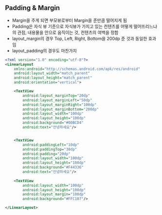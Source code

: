 ## Padding & Margin
- Margin을 주게 되면 부모뷰로부터 Margin을 준만큼 떨어지게 됨 
- Padding은 자식 뷰 기준으로 자식뷰가 가지고 있는 컨텐츠를 어떻게 떨어뜨리느냐의 관점, 내용물을 안으로 움직이는 것, 컨텐츠의 여백을 정함
- layout_margin의 경우 Top, Left, Right, Bottom을 200dp 준 것과 동일한 효과임
- layout_padding의 경우도 마찬가지
```XML
<?xml version="1.0" encoding="utf-8"?>
<LinearLayout
    xmlns:android="http://schemas.android.com/apk/res/android"
    android:layout_width="match_parent"
    android:layout_height="match_parent"
    android:orientation="vertical">

    <TextView
        android:layout_marginTop="20dp"
        android:layout_marginLeft="50dp"
        android:layout_marginRight="100dp"
        android:layout_marginBottom="200dp"
        android:layout_width="100dp"
        android:layout_height="100dp"
        android:background="#00BCD4"
        android:text="안녕하세요"/>


    <TextView
        android:paddingLeft="10dp"
        android:paddingTop="30dp"
        android:padding="20dp"
        android:layout_width="100dp"
        android:layout_height="100dp"
        android:background="#F44336"
        android:text="안녕하세요"/>
    
    <TextView
        android:layout_width="100dp"
        android:layout_height="100dp"
        android:layout_margin="100dp"
        android:background="#FFC107"/>

</LinearLayout> 
```